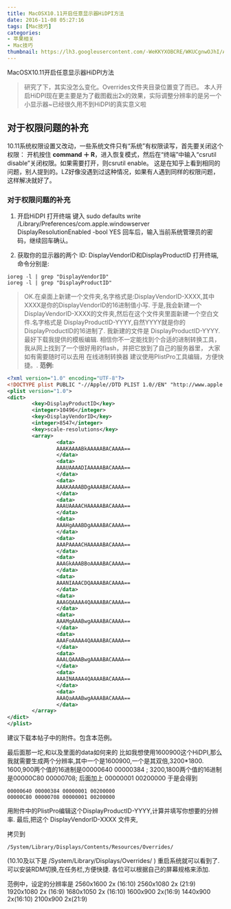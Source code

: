 ```yaml
---
title: MacOSX10.11开启任意显示器HiDPI方法
date: 2016-11-08 05:27:16
tags: [Mac技巧]
categories: 
- 苹果相关
- Mac技巧
thumbnail: https://lh3.googleusercontent.com/-WeKKYXOBCRE/WKUCgnwOJhI/AAAAAAAABoM/9DVKBjbXeR4/s0/2017-02-16_10-38-03.png
---
```

MacOSX10.11开启任意显示器HiDPI方法
<!--excerpt-->

>研究了下，其实没怎么变化。Overrides文件夹目录位置变了而已。
>本人开启HiDPI现在更主要是为了截图截出2x的效果，实际调整分辨率的是另一个小显示器~已经很久用不到HiDPI的真实意义啦


## 对于权限问题的补充
10.11系统权限设置又改动，一些系统文件只有“系统”有权限读写，首先要关闭这个权限：
开机按住 **command ＋ R**，进入恢复模式，然后在“终端”中输入“csrutil disable”关闭权限。如果需要打开，则csrutil enable。
这是在知乎上看到相同的问题，别人提到的。LZ好像没遇到过这种情况，如果有人遇到同样的权限问题，这样解决就好了。

### 对于权限问题的补充
1. 开启HiDPI
打开终端 键入
sudo defaults write /Library/Preferences/com.apple.windowserver DisplayResolutionEnabled -bool YES
回车后，输入当前系统管理员的密码，继续回车确认。

2. 获取你的显示器的两个 ID:
DisplayVendorID和DisplayProductID
打开终端, 命令分别是:
```
ioreg -l | grep "DisplayVendorID"
ioreg -l | grep "DisplayProductID"
```
> OK.在桌面上新建一个文件夹,名字格式是:DisplayVendorID-XXXX,其中XXXX是你的DisplayVendorID的16进制值小写.
于是,我会新建一个 DisplayVendorID-XXXX的文件夹,然后在这个文件夹里面新建一个空白文件.名字格式是
DisplayProductID-YYYY,自然YYYY就是你的DisplayProductID的16进制了.
我新建的文件是 DisplayProductID-YYYY.
最好下载我提供的模板编辑.
相信你不一定能找到个合适的进制转换工具，我从网上找到了一个很好用的flash，并把它放到了自己的服务器里，
大家如有需要随时可以去用
在线进制转换器
建议使用PlistPro工具编辑，方便快捷。.
**范例:**

```xml
<?xml version="1.0" encoding="UTF-8"?>
<!DOCTYPE plist PUBLIC "-//Apple//DTD PLIST 1.0//EN" "http://www.apple.com/DTDs/PropertyList-1.0.dtd">
<plist version="1.0">
<dict>
        <key>DisplayProductID</key>
        <integer>10496</integer>
        <key>DisplayVendorID</key>
        <integer>8547</integer>
        <key>scale-resolutions</key>
        <array>
                <data>
                AAAKAAAABkAAAAABACAAAA==
                </data>
                <data>
                AAAUAAAADIAAAAABACAAAA==
                </data>
                <data>
                AAAKAAAABDgAAAABACAAAA==
                </data>
                <data>
                AAAUAAAACHAAAAABACAAAA==
                </data>
                <data>
                AAAHgAAABDgAAAABACAAAA==
                </data>
                <data>
                AAAPAAAACHAAAAABACAAAA==
                </data>
                <data>
                AAAGkAAABBoAAAABACAAAA==
                </data>
                <data>
                AAANIAAACDQAAAABACAAAA==
                </data>
                <data>
                AAAGQAAAA4QAAAABACAAAA==
                </data>
                <data>
                AAAMgAAABwgAAAABACAAAA==
                </data>
                <data>
                AAAFoAAAA4QAAAABACAAAA==
                </data>
                <data>
                AAALQAAABwgAAAABACAAAA==
                </data>
                <data>
                AAAINAAAA4QAAAABACAAAA==
                </data>
                <data>
                AAAQaAAABwgAAAABACAAAA==
                </data>
        </array>
</dict>
</plist>
```

建议下载本帖子中的附件。包含本范例。

最后面那一坨,和以及里面的data如何来的
比如我想使用1600900这个HiDPI,那么我就需要生成两个分辨率,其中一个是1600900,一个是其双倍,3200*1800.
1600,900两个值的16进制是00000640 00000384 ;
3200,1800两个值的16进制是00000C80 00000708;
后面加上 00000001 00200000
于是会得到
```
00000640 00000384 00000001 00200000
00000C80 00000708 00000001 00200000
```
用附件中的PlistPro编辑这个DisplayProductID-YYYY,计算并填写你想要的分辨率.
最后,把这个 DisplayVendorID-XXXX 文件夹,

 


拷贝到
```
/System/Library/Displays/Contents/Resources/Overrides/
```
(10.10及以下是 /System/Library/Displays/Overrides/ )
重启系统就可以看到了.可以安装RDM切换,在任务栏,方便快捷.
各位可以根据自己的屏幕规格来添加.

范例中，设定的分辨率是
2560x1600 2x (16:10)
2560x1080 2x (21:9)
1920x1080 2x (16:9)
1680x1050 2x (16:10)
1600x900 2x(16:9)
1440x900 2x(16:10)
2100x900 2x(21:9)